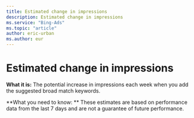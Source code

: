 ```yaml
---
title: Estimated change in impressions
description: Estimated change in impressions
ms.service: "Bing-Ads"
ms.topic: "article"
author: eric-urban
ms.author: eur
---
```


# Estimated change in impressions

**What it is:**       The potential increase in impressions each week when you add the suggested broad match keywords.

**What you need to know: **        These estimates are based on performance data from the last 7 days and are not a guarantee of future performance.


